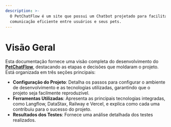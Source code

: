 ```yaml
---
description: >-
  O PetChatFlow é um site que possui um Chatbot projetado para facilitar a
  comunicação eficiente entre usuários e seus pets.
---
```


# Visão Geral

Esta documentação fornece uma visão completa do desenvolvimento do [**PetChatFlow**](https://petflow-chat-front-49yb.vercel.app/), destacando as etapas e decisões que moldaram o projeto. Está organizada em três seções principais:

* **Configuração do Projeto**: Detalha os passos para configurar o ambiente de desenvolvimento e as tecnologias utilizadas, garantindo que o projeto seja facilmente reproduzível.
* **Ferramentas Utilizadas**: Apresenta as principais tecnologias integradas, como Langflow, DataStax, Railway e Vercel, e explica como cada uma contribuiu para o sucesso do projeto.
* **Resultados dos Testes**: Fornece uma análise detalhada dos testes realizados.

<figure><img src=".gitbook/assets/Captura de Tela 2024-12-02 às 5.57.18 PM.png" alt=""><figcaption></figcaption></figure>



